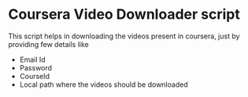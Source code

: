 # Coursera Video Downloader script

This script helps in downloading the videos present in coursera, just by providing few details like

 - Email Id
 - Password
 - CourseId
 - Local path where the videos should be downloaded